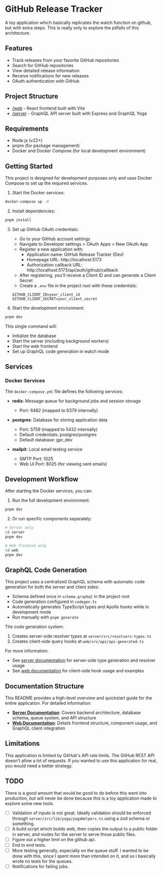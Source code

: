 # GitHub Release Tracker

A toy application which basically replicates the watch function on github, but with extra steps. This is really only to explore the pitfalls of this architecture.

## Features

- Track releases from your favorite GitHub repositories
- Search for GitHub repositories
- View detailed release information
- Receive notifications for new releases
- OAuth authentication with GitHub

## Project Structure

- [/web](/web) - React frontend built with Vite
- [/server](/server) - GraphQL API server built with Express and GraphQL Yoga

## Requirements

- Node.js (v22+)
- pnpm (for package management)
- Docker and Docker Compose (for local development environment)

## Getting Started

This project is designed for development purposes only and uses Docker Compose to set up the required services.

1. Start the Docker services:

```bash
docker-compose up -d
```

2. Install dependencies:

```bash
pnpm install
```

3. Set up GitHub OAuth credentials:
   - Go to your GitHub account settings
   - Navigate to Developer settings > OAuth Apps > New OAuth App
   - Register a new application with:
     - Application name: GitHub Release Tracker (Dev)
     - Homepage URL: http://localhost:5173
     - Authorization callback URL: http://localhost:5173/api/auth/github/callback
   - After registering, you'll receive a Client ID and can generate a Client Secret
   - Create a `.env` file in the project root with these credentials:
   ```
   GITHUB_CLIENT_ID=your_client_id
   GITHUB_CLIENT_SECRET=your_client_secret
   ```

4. Start the development environment:

```bash
pnpm dev
```

This single command will:
- Initialize the database
- Start the server (including background workers)
- Start the web frontend
- Set up GraphQL code generation in watch mode

## Services

### Docker Services

The `docker-compose.yml` file defines the following services:

- **redis**: Message queue for background jobs and session storage
  - Port: 6482 (mapped to 6379 internally)

- **postgres**: Database for storing application data
  - Port: 5759 (mapped to 5432 internally)
  - Default credentials: postgres/postgres
  - Default database: gpr_dev

- **mailpit**: Local email testing service
  - SMTP Port: 1025
  - Web UI Port: 8025 (for viewing sent emails)

## Development Workflow

After starting the Docker services, you can:

1. Run the full development environment:
```bash
pnpm dev
```

2. Or run specific components separately:
```bash
# Server only
cd server
pnpm dev

# Web frontend only
cd web
pnpm dev
```

## GraphQL Code Generation

This project uses a centralized GraphQL schema with automatic code generation for both the server and client sides:

- Schema defined once in `schema.graphql` in the project root
- Code generation configured in `codegen.ts`
- Automatically generates TypeScript types and Apollo hooks while in development mode
- Run manually with `pnpm generate`

The code generation system:
1. Creates server-side resolver types at `server/src/resolvers-types.ts`
2. Creates client-side query hooks at `web/src/api/api-generated.ts`

For more information:
- See [server documentation](/server#graphql-code-generation) for server-side type generation and resolver usage
- See [web documentation](/web#graphql-integration) for client-side hook usage and examples

## Documentation Structure

This README provides a high-level overview and quickstart guide for the entire application. For detailed information:

- **[Server Documentation](/server)**: Covers backend architecture, database schema, queue system, and API structure
- **[Web Documentation](/web)**: Details frontend structure, component usage, and GraphQL client integration

## Limitations

This application is limited by GitHub's API rate limits. The GitHub REST API doesn't allow a lot of requests. If you wanted to use this application for real, you would need a better strategy.

## TODO

There is a good amount that would be good to do before this went into production, but will never be done because this is a toy application made to explore some new tools.

- [ ] Validation of inputs is not great. Ideally validation should be enforced through `server/src/lib/yoga/yogaHelpers.ts` using a zod schema or something.
- [ ] A build script which builds web, then copies the output to a public folder in server, and routes for the server to serve those public files.
- [ ] Figure out a higher limit on the github api.
- [ ] End to end tests.
- [ ] More testing generally, especially on the queue stuff. I wanted to be done with this, since I spent more than intended on it, and so i basically wrote no tests for the queues.
- [ ] Notifications for failing jobs.
